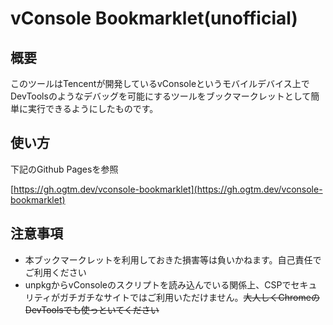 # vConsole Bookmarklet(unofficial)

## 概要

このツールはTencentが開発しているvConsoleというモバイルデバイス上でDevToolsのようなデバッグを可能にするツールをブックマークレットとして簡単に実行できるようにしたものです。

## 使い方

下記のGithub Pagesを参照

[https://gh.ogtm.dev/vconsole-bookmarklet](https://gh.ogtm.dev/vconsole-bookmarklet)

## 注意事項

- 本ブックマークレットを利用しておきた損害等は負いかねます。自己責任でご利用ください
- unpkgからvConsoleのスクリプトを読み込んでいる関係上、CSPでセキュリティがガチガチなサイトではご利用いただけません。~~大人しくChromeのDevToolsでも使っといてください~~
